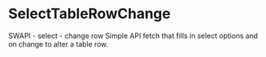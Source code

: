 # SelectTableRowChange
 SWAPI - select - change row
Simple API fetch that fills in select options and on change to alter a table row.